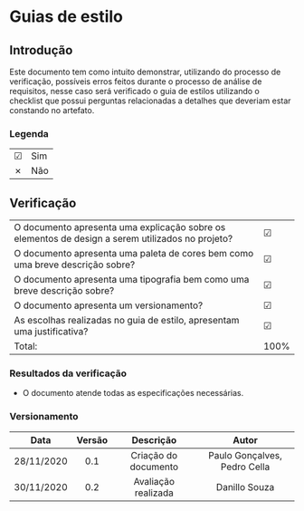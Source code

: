 # Guias de estilo
 
## Introdução
Este documento tem como intuito demonstrar, utilizando do processo de verificação, possíveis erros feitos durante o processo de análise de requisitos, nesse caso será verificado o guia de estilos utilizando o checklist que possui perguntas relacionadas a detalhes que deveriam estar constando no artefato.
 
### Legenda
 
|||
|:-|:-|
|☑| Sim|
|✗| Não|
 
 
## Verificação
 
|||
|:-|:-|
|O documento apresenta uma explicação sobre os elementos de design a serem utilizados no projeto?|☑|
|O documento apresenta uma paleta de cores bem como uma breve descrição sobre?|☑|
|O documento apresenta uma tipografia bem como uma breve descrição sobre?|☑|
|O documento apresenta um versionamento?|☑|
|As escolhas realizadas no guia de estilo, apresentam uma justificativa?|☑|
|Total:|100%|
 
 
### Resultados da verificação
- O documento atende todas as especificações necessárias.
 
 
### Versionamento
|Data|Versão|Descrição|Autor|
|:-:|:-:|:-:|:-:|
|28/11/2020|0.1|Criação do documento|Paulo Gonçalves, Pedro Cella|
|30/11/2020|0.2|Avaliação realizada|Danillo Souza|